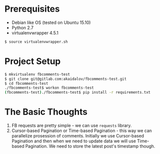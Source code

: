 
Prerequisites
=============

* Debian like OS (tested on Ubuntu 15.10)
* Python 2.7
* virtualenvwrapper 4.5.1

```bash
$ source virtualenvwrapper.sh
```


Project Setup
===================

```bash
$ mkvirtualenv fbcomments-test
$ git clone git@gitlab.com:akaidalov/fbcomments-test.git
$ cd fbcomments-test
./fbcomments-test$ workon fbcomments-test
(fbcomments-test)./fbcomments-test$ pip install -r requirements.txt
```


The Basic Thoughts
==================

1. FB requests are pretty simple - we can use `requests` library.
1. Cursor-based Pagination or Time-based Pagination - this way we can parallelize prosession of comments. Initially we use Cursor-based Pagination and then when we need to update data we will use Time-based Pagination. We need to store the latest post's timestamp though.